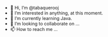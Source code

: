 - 👋 Hi, I’m @tabaquerooj
- 👀 I’m interested in anything, at this moment.
- 🌱 I’m currently learning Java.
- 💞️ I’m looking to collaborate on ...
- 📫 How to reach me ...

<!---
tabaquerooj/tabaquerooj is a ✨ special ✨ repository because its `README.md` (this file) appears on your GitHub profile.
You can click the Preview link to take a look at your changes.
--->
